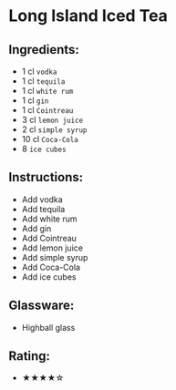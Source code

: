 # Long Island Iced Tea

## Ingredients:
- 1 cl `vodka`
- 1 cl `tequila`
- 1 cl `white rum`
- 1 cl `gin`
- 1 cl `Cointreau`
- 3 cl `lemon juice`
- 2 cl `simple syrup`
- 10 cl `Coca-Cola`
- 8 `ice cubes`

## Instructions:
- Add vodka
- Add tequila
- Add white rum
- Add gin
- Add Cointreau
- Add lemon juice
- Add simple syrup
- Add Coca-Cola
- Add ice cubes

## Glassware:
- Highball glass

## Rating:
- ★★★★☆
